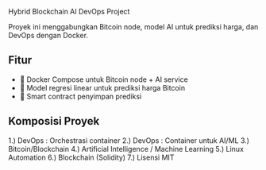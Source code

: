 Hybrid Blockchain AI DevOps Project

Proyek ini menggabungkan Bitcoin node, model AI untuk prediksi harga, dan DevOps dengan Docker.


## Fitur

- 🐳 Docker Compose untuk Bitcoin node + AI service
- 🤖 Model regresi linear untuk prediksi harga Bitcoin
- 📜 Smart contract penyimpan prediksi


## Komposisi Proyek

         
1.) DevOps : Orchestrasi container
2.) DevOps : Container untuk AI/ML
3.) Bitcoin/Blockchain
4.) Artificial Intelligence / Machine Learning
5.) Linux Automation
6.) Blockchain (Solidity)
7.) Lisensi MIT 

